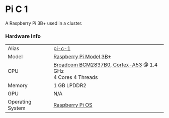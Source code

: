 
# Pi C 1
A Raspberry Pi 3B+ used in a cluster.

### Hardware Info
|||
---|---
Alias | [pi-c-1]()
Model | [Raspberry Pi Model 3B+](https://www.raspberrypi.com/products/raspberry-pi-3-model-b-plus/)
CPU | [Broadcom BCM2837B0, Cortex-A53](https://www.raspberrypi.com/documentation/computers/processors.html#bcm2837b0) @ 1.4 GHz<br>4 Cores 4 Threads
Memory | 1 GB LPDDR2
GPU | N/A
Operating System | [Raspberry Pi OS](https://www.raspberrypi.com/software/)
